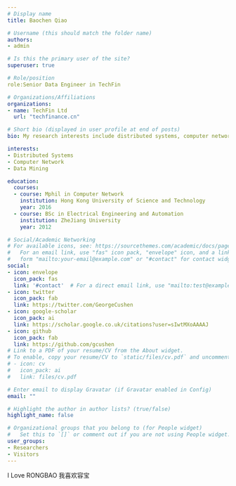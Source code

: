 ```yaml
---
# Display name
title: Baochen Qiao

# Username (this should match the folder name)
authors:
- admin

# Is this the primary user of the site?
superuser: true

# Role/position
role:Senior Data Engineer in TechFin

# Organizations/Affiliations
organizations:
- name: TechFin Ltd
  url: "techfinance.cn"

# Short bio (displayed in user profile at end of posts)
bio: My research interests include distributed systems, computer network and data mining.

interests:
- Distributed Systems
- Computer Network
- Data Mining

education:
  courses:
  - course: Mphil in Computer Network
    institution: Hong Kong University of Science and Technology
    year: 2016
  - course: BSc in Electrical Engineering and Automation
    institution: ZheJiang University
    year: 2012

# Social/Academic Networking
# For available icons, see: https://sourcethemes.com/academic/docs/page-builder/#icons
#   For an email link, use "fas" icon pack, "envelope" icon, and a link in the
#   form "mailto:your-email@example.com" or "#contact" for contact widget.
social:
- icon: envelope
  icon_pack: fas
  link: '#contact'  # For a direct email link, use "mailto:test@example.org".
- icon: twitter
  icon_pack: fab
  link: https://twitter.com/GeorgeCushen
- icon: google-scholar
  icon_pack: ai
  link: https://scholar.google.co.uk/citations?user=sIwtMXoAAAAJ
- icon: github
  icon_pack: fab
  link: https://github.com/gcushen
# Link to a PDF of your resume/CV from the About widget.
# To enable, copy your resume/CV to `static/files/cv.pdf` and uncomment the lines below.
# - icon: cv
#   icon_pack: ai
#   link: files/cv.pdf

# Enter email to display Gravatar (if Gravatar enabled in Config)
email: ""

# Highlight the author in author lists? (true/false)
highlight_name: false

# Organizational groups that you belong to (for People widget)
#   Set this to `[]` or comment out if you are not using People widget.
user_groups:
- Researchers
- Visitors
---
```


I Love RONGBAO
我喜欢容宝

